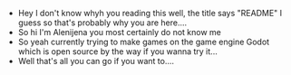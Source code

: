 - Hey I don't know whyh you reading this well, the title says "README" I guess so that's probably why you are here....
- So hi I'm Alenijena you most certainly do not know me
- So yeah currently trying to make games on the game engine Godot which is open source by the way if you wanna try it...
- Well that's all you can go if you want to....

